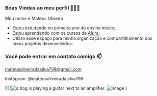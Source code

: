 ### Boas Vindas ao meu perfil 💛🎵🎸

Meu nome é Mateus Oliveira

- Estou estudando no primeiro ano do ensino médio;
- Estou aprendendo com os cursos da [Alura](https://www.alura.com.br);
- Utilizo esse espaço para minha organização e compartilhamento dos meus projetos desenvolvidos.

### Você pode entrar em contato comigo 📫

mateusoliveiradasilva798@gmail.com

Instagram: @mateusoliveiradasilva798

![](<img src="https://media1.tenor.com/m/ZX5m3WWf_AMAAAAC/scott-dude.gif" alt="a dog is playing a guitar next to an amplifier ."/>![image](https://github.com/user-attachments/assets/1e66f646-8b53-4c5c-ad61-1da2e69a36a0)
)
